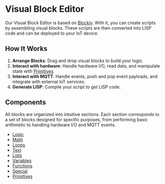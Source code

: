 # Visual Block Editor

Our Visual Block Editor is based on [Blockly](https://developers.google.com/blockly). With it, you can create scripts by assembling visual blocks. These scripts are then converted into LISP code and can be deployed to your IoT device.

## How It Works

1. **Arrange Blocks**: Drag and drop visual blocks to build your logic.
2. **Interact with hardware**: Handle hardware I/O, read data, and manipulate state with [Primitives](primitives.md)
3. **Interact with MQTT**: Handle events, push and pop event payloads, and integrate with external IoT services.
4. **Generate LISP**: Compile your script to get LISP code.

## Components

All blocks are organized into intuitive sections. Each section corresponds to a set of blocks designed for specific purposes, from performing basic arithmetic to handling hardware I/O and MQTT events.

* [Logic](logic.md)
* [Math](math.md)
* [Loops](loops.md)
* [Text](text.md)
* [Lists](lists-blocks.md)
* [Variables](variables-blocks.md)
* [Functions](functions.md)
* [Special](special-blocks.md)
* [Primitives](primitives.md)
